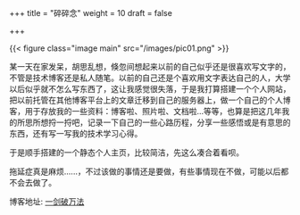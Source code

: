 +++
title = "碎碎念"
weight = 10
draft = false

+++

{{< figure class="image main" src="/images/pic01.png" >}}

某一天在家发呆，胡思乱想，倏忽间想起来以前的自己似乎还是很喜欢写文字的，不管是技术博客还是私人随笔。以前的自己还是个喜欢用文字表达自己的人，大学以后似乎就不怎么写东西了，这让我感觉很失落，于是我打算搭建一个个人网站，把以前托管在其他博客平台上的文章迁移到自己的服务器上，做一个自己的个人博客，用于存放我的一些资料：博客啦、照片啦、文档啦...等等，也算是把这几年我的所思所想捋一捋吧，记录一下自己的一些心路历程，分享一些感悟或是有意思的东西，还有写一写我的技术学习心得。

于是顺手搭建的一个静态个人主页，比较简洁，先这么凑合着看呗。

拖延症真是麻烦......，不过该做的事情还是要做，有些事情现在不做，可能以后都不会去做了。

博客地址: [一剑破万法](https://taohuawu.club/)


